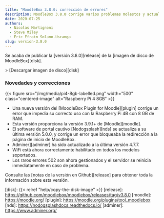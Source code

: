 ```yaml
---
title: "MoodleBox 3.8.0: corrección de errores"
description: MoodleBox 3.8.0 corrige varios problemas molestos y actualiza varios componentes, incluyendo Moodle 3.9.1+.
date: 2020-07-25
authors:
  - Nicolas Martignoni
  - Steve Miley
  - Eric Efrain Solano-Uscanga
slug: version-3.8.0
---
```


Se acaba de publicar la [versión 3.8.0][release] de la [imagen de disco de MoodleBox][disk].

&gt; [Descargar imagen de disco][disk]

### Novedades y correcciones

{{< figure src="/img/media/pi4-8gb-labelled.png" width="500" class="centered-image" alt="Raspberry Pi 4 8GB" >}}

  - Una nueva versión del [MoodleBox Plugin for Moodle][plugin] corrige un error que impedía su correcto uso con la Raspberry Pi 4B con 8 GB de RAM.
  - Esta versión proporciona la versión 3.9.1+ de [Moodle][moodle].
  - El software de portal cautivo [Nodogsplash][nds] se actualiza a su última versión 5.0.0, y corrige un error que bloqueaba la redirección a la página de inicio de MoodleBox.
  - Adminer][adminer] ha sido actualizado a la última versión 4.7.7.
  - WiFi está ahora correctamente habilitado en todos los modelos soportados.
  - Los raros errores 502 son ahora gestionados y el servidor se reinicia inmediatamente en caso de problema.

Consulte las [notas de la versión en Github][release] para obtener toda la información sobre esta versión.

 [disk]: {{< relref "help/copy-the-disk-image" >}}
 [release]: https://github.com/moodlebox/moodlebox/releases/tag/v3.8.0
 [moodle]: https://moodle.org/
 [plugin]: https://moodle.org/plugins/tool_moodlebox
 [nds]: https://nodogsplashdocs.readthedocs.io/
 [adminer]: https://www.adminer.org/
